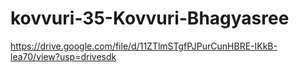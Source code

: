 # kovvuri-35-Kovvuri-Bhagyasree
https://drive.google.com/file/d/11ZTlmSTgfPJPurCunHBRE-IKkB-lea70/view?usp=drivesdk

